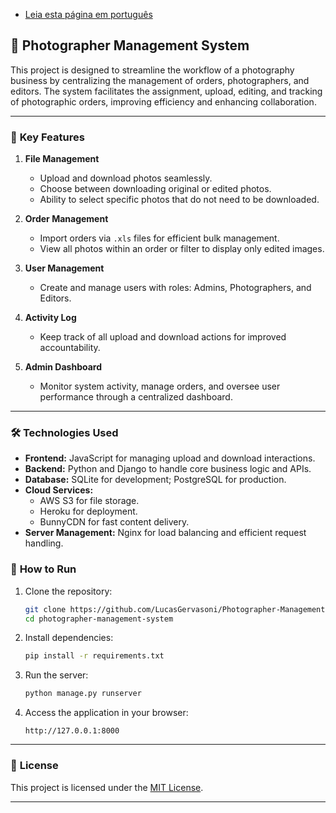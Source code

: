 - [Leia esta página em português](readme.pt.md)

## 📸 Photographer Management System

This project is designed to streamline the workflow of a photography business by centralizing the management of orders, photographers, and editors. The system facilitates the assignment, upload, editing, and tracking of photographic orders, improving efficiency and enhancing collaboration.

---

### 🎯 **Key Features**

1. **File Management**  
   - Upload and download photos seamlessly.
   - Choose between downloading original or edited photos.
   - Ability to select specific photos that do not need to be downloaded.

2. **Order Management**  
   - Import orders via `.xls` files for efficient bulk management.
   - View all photos within an order or filter to display only edited images.

3. **User Management**  
   - Create and manage users with roles: Admins, Photographers, and Editors.

4. **Activity Log**  
   - Keep track of all upload and download actions for improved accountability.

5. **Admin Dashboard**  
   - Monitor system activity, manage orders, and oversee user performance through a centralized dashboard.

---

### 🛠️ **Technologies Used**

- **Frontend:** JavaScript for managing upload and download interactions.
- **Backend:** Python and Django to handle core business logic and APIs.
- **Database:** SQLite for development; PostgreSQL for production.
- **Cloud Services:**  
  - AWS S3 for file storage.  
  - Heroku for deployment.  
  - BunnyCDN for fast content delivery.  
- **Server Management:** Nginx for load balancing and efficient request handling.


### 🚀 **How to Run**

1. Clone the repository:
   ```bash
   git clone https://github.com/LucasGervasoni/Photographer-Management-System.git
   cd photographer-management-system
   ```

2. Install dependencies:
   ```bash
   pip install -r requirements.txt
   ```

3. Run the server:
   ```bash
   python manage.py runserver
   ```

4. Access the application in your browser:
   ```
   http://127.0.0.1:8000
   ```

---


### 📄 **License**

This project is licensed under the [MIT License](LICENSE).  

---

